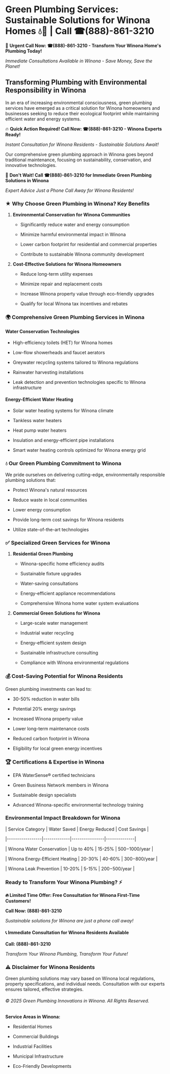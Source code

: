 # Green Plumbing Services: Sustainable Solutions for Winona Homes 💧🌿 | Call ☎(888)-861-3210

🚨 **Urgent Call Now: ☎(888)-861-3210 - Transform Your Winona Home's Plumbing Today!**
*Immediate Consultations Available in Winona - Save Money, Save the Planet!*

## Transforming Plumbing with Environmental Responsibility in Winona

In an era of increasing environmental consciousness, green plumbing services have emerged as a critical solution for Winona homeowners and businesses seeking to reduce their ecological footprint while maintaining efficient water and energy systems. 

🔥 **Quick Action Required! Call Now: ☎(888)-861-3210 - Winona Experts Ready!**
*Instant Consultation for Winona Residents - Sustainable Solutions Await!*

Our comprehensive green plumbing approach in Winona goes beyond traditional maintenance, focusing on sustainability, conservation, and innovative technologies.

🚨 **Don't Wait! Call ☎(888)-861-3210 for Immediate Green Plumbing Solutions in Winona**
*Expert Advice Just a Phone Call Away for Winona Residents!*

### ★ Why Choose Green Plumbing in Winona? Key Benefits

1. **Environmental Conservation for Winona Communities** 
   - Significantly reduce water and energy consumption
   - Minimize harmful environmental impact in Winona
   - Lower carbon footprint for residential and commercial properties
   - Contribute to sustainable Winona community development

2. **Cost-Effective Solutions for Winona Homeowners** 
   - Reduce long-term utility expenses
   - Minimize repair and replacement costs
   - Increase Winona property value through eco-friendly upgrades
   - Qualify for local Winona tax incentives and rebates

### 🌍 Comprehensive Green Plumbing Services in Winona

#### Water Conservation Technologies
- High-efficiency toilets (HET) for Winona homes
- Low-flow showerheads and faucet aerators
- Greywater recycling systems tailored to Winona regulations
- Rainwater harvesting installations
- Leak detection and prevention technologies specific to Winona infrastructure

#### Energy-Efficient Water Heating
- Solar water heating systems for Winona climate
- Tankless water heaters
- Heat pump water heaters
- Insulation and energy-efficient pipe installations
- Smart water heating controls optimized for Winona energy grid

### 💧 Our Green Plumbing Commitment to Winona

We pride ourselves on delivering cutting-edge, environmentally responsible plumbing solutions that:
- Protect Winona's natural resources
- Reduce waste in local communities
- Lower energy consumption
- Provide long-term cost savings for Winona residents
- Utilize state-of-the-art technologies

### ✅ Specialized Green Services for Winona

1. **Residential Green Plumbing**
   - Winona-specific home efficiency audits
   - Sustainable fixture upgrades
   - Water-saving consultations
   - Energy-efficient appliance recommendations
   - Comprehensive Winona home water system evaluations

2. **Commercial Green Solutions for Winona**
   - Large-scale water management
   - Industrial water recycling
   - Energy-efficient system design
   - Sustainable infrastructure consulting
   - Compliance with Winona environmental regulations

### 💰 Cost-Saving Potential for Winona Residents

Green plumbing investments can lead to:
- 30-50% reduction in water bills
- Potential 20% energy savings
- Increased Winona property value
- Lower long-term maintenance costs
- Reduced carbon footprint in Winona
- Eligibility for local green energy incentives

### 🏆 Certifications & Expertise in Winona

- EPA WaterSense® certified technicians
- Green Business Network members in Winona
- Sustainable design specialists
- Advanced Winona-specific environmental technology training

### Environmental Impact Breakdown for Winona

| Service Category | Water Saved | Energy Reduced | Cost Savings |
|-----------------|-------------|----------------|--------------|
| Winona Water Conservation | Up to 40% | 15-25% | $500-$1000/year |
| Winona Energy-Efficient Heating | 20-30% | 40-60% | $300-$800/year |
| Winona Leak Prevention | 10-20% | 5-15% | $200-$500/year |

### Ready to Transform Your Winona Plumbing? ⚡

**🔥 Limited Time Offer: Free Consultation for Winona First-Time Customers!**

**Call Now: (888)-861-3210**
*Sustainable solutions for Winona are just a phone call away!*

#### 📞 Immediate Consultation for Winona Residents Available

**Call: (888)-861-3210**
*Transform Your Winona Plumbing, Transform Your Future!*

### ⚠️ Disclaimer for Winona Residents

Green plumbing solutions may vary based on Winona local regulations, property specifications, and individual needs. Consultation with our experts ensures tailored, effective strategies.

###### © 2025 Green Plumbing Innovations in Winona. All Rights Reserved.

**Service Areas in Winona:** 
- Residential Homes
- Commercial Buildings
- Industrial Facilities
- Municipal Infrastructure
- Eco-Friendly Developments